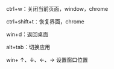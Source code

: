 ctrl+w：关闭当前页面，window，chrome

ctrl+shift+t：恢复界面，chrome

win+d：返回桌面

alt+tab：切换应用

win+ ↑、↓、←、→ 设置窗口位置

